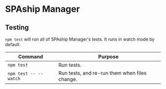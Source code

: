 # SPAship Manager

## Testing

`npm test` will run all of SPAship Manager's tests. It runs in watch mode by default.

| Command               | Purpose                                       |
| --------------------- | --------------------------------------------- |
| `npm test`            | Run tests.                                    |
| `npm test -- --watch` | Run tests, and re-run them when files change. |
